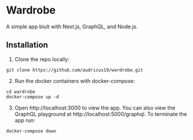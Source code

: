 # Wardrobe

A simple app biult with Next.js, GraphQL, and Node.js.

## Installation

1. Clone the repo locally:

```shell
git clone https://github.com/audricus19/wardrobe.git
```

2. Run the docker containers with docker-compose:

```
cd wardrobe
docker-compose up -d
```

3. Open http://localhost:3000 to view the app.
   You can also view the GraphQL playground at http://localhost:5000/graphql. To terminate the app run:

```
docker-compose down
```
